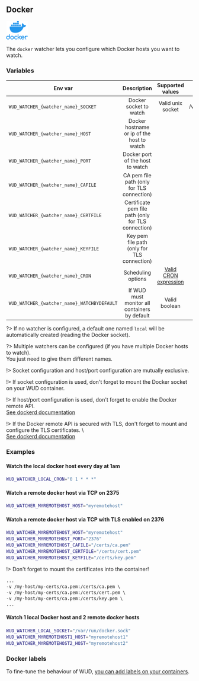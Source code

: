 ## Docker
![logo](docker.png)

The ```docker``` watcher lets you configure which Docker hosts you want to watch.

### Variables

| Env var                                     | Description                                         | Supported values                                   | Default value          |
| ------------------------------------------- |:---------------------------------------------------:|:--------------------------------------------------:|:----------------------:| 
| `WUD_WATCHER_{watcher_name}_SOCKET`         | Docker socket to watch                              | Valid unix socket                                  | /var/run/docker.sock   |
| `WUD_WATCHER_{watcher_name}_HOST`           | Docker hostname or ip of the host to watch          |                                                    |                        |
| `WUD_WATCHER_{watcher_name}_PORT`           | Docker port of the host to watch                    |                                                    | 2375                   |
| `WUD_WATCHER_{watcher_name}_CAFILE`         | CA pem file path (only for TLS connection)          |                                                    |                        |
| `WUD_WATCHER_{watcher_name}_CERTFILE`       | Certificate pem file path (only for TLS connection) |                                                    |                        |
| `WUD_WATCHER_{watcher_name}_KEYFILE`        | Key pem file path (only for TLS connection)         |                                                    |                        |
| `WUD_WATCHER_{watcher_name}_CRON`           | Scheduling options                                  | [Valid CRON expression](https://crontab.guru/)     | 0 * * * * (every hour) |
| `WUD_WATCHER_{watcher_name}_WATCHBYDEFAULT` | If WUD must monitor all containers by default       | Valid boolean                                      | true                   |

?> If no watcher is configured, a default one named `local` will be automatically created (reading the Docker socket).

?> Multiple watchers can be configured (if you have multiple Docker hosts to watch).  
You just need to give them different names.

!> Socket configuration and host/port configuration are mutually exclusive.

!> If socket configuration is used, don't forget to mount the Docker socket on your WUD container.

!> If host/port configuration is used, don't forget to enable the Docker remote API. \
[See dockerd documentation](https://docs.docker.com/engine/reference/commandline/dockerd/#description)

!> If the Docker remote API is secured with TLS, don't forget to mount and configure the TLS certificates. \  
[See dockerd documentation](https://docs.docker.com/engine/security/protect-access/#use-tls-https-to-protect-the-docker-daemon-socket)

### Examples

#### Watch the local docker host every day at 1am

```bash
WUD_WATCHER_LOCAL_CRON="0 1 * * *"
```

#### Watch a remote docker host via TCP on 2375

```bash
WUD_WATCHER_MYREMOTEHOST_HOST="myremotehost"
```

#### Watch a remote docker host via TCP with TLS enabled on 2376

```bash
WUD_WATCHER_MYREMOTEHOST_HOST="myremotehost"
WUD_WATCHER_MYREMOTEHOST_PORT="2376"
WUD_WATCHER_MYREMOTEHOST_CAFILE="/certs/ca.pem"
WUD_WATCHER_MYREMOTEHOST_CERTFILE="/certs/cert.pem"
WUD_WATCHER_MYREMOTEHOST_KEYFILE="/certs/key.pem"
```

!> Don't forget to mount the certificates into the container!

```
...
-v /my-host/my-certs/ca.pem:/certs/ca.pem \
-v /my-host/my-certs/ca.pem:/certs/cert.pem \
-v /my-host/my-certs/ca.pem:/certs/key.pem \
...
```

#### Watch 1 local Docker host and 2 remote docker hosts

```bash
WUD_WATCHER_LOCAL_SOCKET="/var/run/docker.sock"
WUD_WATCHER_MYREMOTEHOST1_HOST="myremotehost1"
WUD_WATCHER_MYREMOTEHOST2_HOST="myremotehost2"
```

### Docker labels
To fine-tune the behaviour of WUD, [you can add labels on your containers](watchers/labels).
